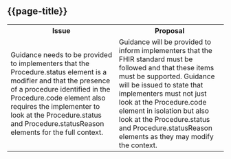 ## {{page-title}}

<table id="assets">
<tr>
<th width="50%">Issue</th>
<th width="50%">Proposal</th>
</tr>

<tr>
<td>Guidance needs to be provided to implementers that the Procedure.status element is a modifier and that the presence of a procedure identified in the Procedure.code element also requires the implementer to look at the Procedure.status and Procedure.statusReason elements for the full context.</td>
<td>Guidance will be provided to inform implementers that the FHIR standard must be followed and that these items must be supported. Guidance will be issued to state that implementers must not just look at the Procedure.code element in isolation but also look at the Procedure.status and Procedure.statusReason elements as they may modify the context.</td>
</tr>

</table>
